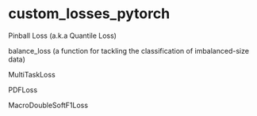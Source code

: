 # custom_losses_pytorch
Pinball Loss (a.k.a Quantile Loss)

balance_loss (a function for tackling the classification of imbalanced-size data)

MultiTaskLoss

PDFLoss

MacroDoubleSoftF1Loss
